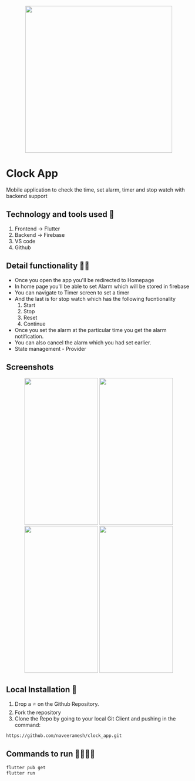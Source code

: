 

<p align ="center">
  <img src="https://user-images.githubusercontent.com/54928117/150624584-db96ec4a-e85d-4d49-9235-539ce4b8bc4f.jpg" width=400 height=400> </>
</p>

# Clock App

Mobile application to check the time, set alarm, timer and stop watch with backend support

## Technology and tools used 🚀
1. Frontend  -> Flutter
2. Backend -> Firebase
3. VS code
4. Github

## Detail functionality 👩‍💻
- Once you open the app you'll be redirected to Homepage
- In home page you'll be able to set Alarm which will be stored in firebase
- You can navigate to Timer screen to set a timer
-  And the last is for stop watch which has the following fucntionality
     1. Start
     2. Stop
     3. Reset
     4. Continue
- Once you set the alarm at the particular time you get the alarm notification.
- You can also cancel the alarm which you had set earlier.
- State management - Provider

## Screenshots
<p align ="center">
  <img src="https://user-images.githubusercontent.com/54928117/150625277-f415e85f-69c0-401f-b2a8-44f88cb5af2f.jpg" width=200 height=400 > </>
   <img src="https://user-images.githubusercontent.com/54928117/150625133-b47cd0d3-901a-4114-9eec-fb14f2f5b53b.jpg" width=200 height=400 > </>
    <img src="https://user-images.githubusercontent.com/54928117/150625137-dc9962d2-8917-454e-8cc5-5000da6975ef.jpg"width=200 height=400  > </>
     <img src="https://user-images.githubusercontent.com/54928117/150625141-b01f8837-130c-48a7-991a-b8f68a5aad06.jpg"width=200 height=400  > </>
</p>

## Local Installation 🚩

1. Drop a ⭐ on the Github Repository. 
2. Fork the repository 
3. Clone the Repo by going to your local Git Client and pushing in the command: 

```sh
https://github.com/naveeramesh/clock_app.git
```
## Commands to run 🏃‍♀️🏃‍♀️

```sh
flutter pub get
flutter run
``` 



